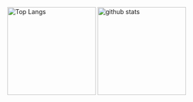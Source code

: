 <p align="left"> 
  <img alt="Top Langs" height="200px" src="https://github-readme-stats.vercel.app/api/top-langs/?username=ninpei7114&theme=onedark" />
  <img alt="github stats" height="200px" src="https://github-readme-stats.vercel.app/api?username=ninpei7114&theme=onedark&show_icons=true" />
</p>

<!--
**ninpei7114/ninpei7114** is a ✨ _special_ ✨ repository because its `README.md` (this file) appears on your GitHub profile.
### Hi there 👋
Here are some ideas to get you started:

- 🔭 I’m currently working on ...
- 🌱 I’m currently learning ...
- 👯 I’m looking to collaborate on ...
- 🤔 I’m looking for help with ...
- 💬 Ask me about ...
- 📫 How to reach me: ...
- 😄 Pronouns: ...
- ⚡ Fun fact: ...
-->
